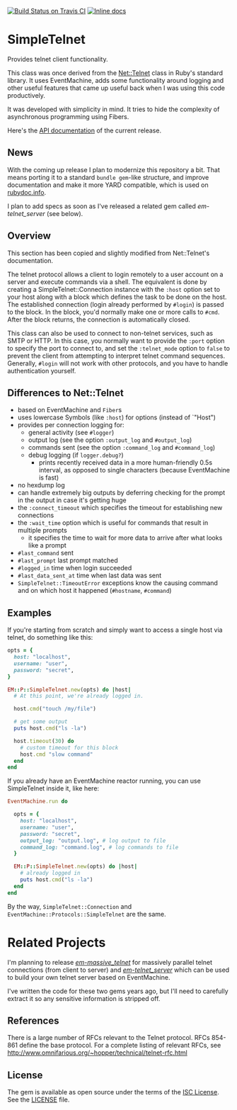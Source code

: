 [![Build Status on Travis CI](https://travis-ci.org/paddor/em-simple_telnet.svg?branch=master)](https://travis-ci.org/paddor/em-simple_telnet?branch=master)
[![Inline docs](http://inch-ci.org/github/paddor/em-simple_telnet.svg?branch=master&style=shields)](http://inch-ci.org/github/paddor/em-simple_telnet)

# SimpleTelnet

Provides telnet client functionality.

This class was once derived from the
[Net::Telnet](http://ruby-doc.org/stdlib-2.0.0/libdoc/net/telnet/rdoc/Net/Telnet.html)
class in Ruby's standard library.  It uses EventMachine, adds some
functionality around logging and other useful features that came up useful back
when I was using this code productively.

It was developed with simplicity in mind. It tries to hide the complexity of
asynchronous programming using Fibers.


Here's the [API documentation](http://www.rubydoc.info/gems/em-simple_telnet)
of the current release.

## News

With the coming up release I plan to modernize this repository a bit. That
means porting it to a standard `bundle gem`-like structure, and improve
documentation and make it more YARD compatible, which is used on
[rubydoc.info](http://www.rubydoc.info/github/paddor/em-simple_telnet/master).

I plan to add specs as soon as I've released a related gem called
_em-telnet_server_ (see below).

## Overview

This section has been copied and slightly modified from Net::Telnet's documentation.

The telnet protocol allows a client to login remotely to a user account on a
server and execute commands via a shell.  The equivalent is done by creating a
SimpleTelnet::Connection instance with the `:host` option set to your host
along with a block which defines the task to be done on the host. The
established connection (login already performed by `#login`) is passed to the
block. In the block, you'd normally make one or more calls to `#cmd`. After the
block returns, the connection is automatically closed.

This class can also be used to connect to non-telnet services, such as SMTP
or HTTP.  In this case, you normally want to provide the `:port`
option to specify the port to connect to, and set the `:telnet_mode`
option to `false` to prevent the client from attempting to interpret telnet
command sequences.  Generally, `#login` will not work with other protocols,
and you have to handle authentication yourself.

## Differences to Net::Telnet

* based on EventMachine and `Fiber`s
* uses lowercase Symbols (like `:host`) for options (instead of `"Host")
* provides per connection logging for:
  * general activity (see `#logger`)
  * output log (see the option `:output_log` and `#output_log`)
  * commands sent (see the option `:command_log` and `#command_log`)
  * debug logging (if `logger.debug?`)
    * prints recently received data in a more human-friendly 0.5s interval, as
      opposed to single characters (because EventMachine is fast)
* no hexdump log
* can handle extremely big outputs by deferring checking for the prompt in the
  output in case it's getting huge
* the `:connect_timeout` which specifies the timeout for establishing new
  connections
* the `:wait_time` option which is useful for commands that result in multiple
  prompts
  - it specifies the time to wait for more data to arrive after what looks like
    a prompt
* `#last_command` sent
* `#last_prompt` last prompt matched
* `#logged_in` time when login succeeded
* `#last_data_sent_at` time when last data was sent
* `SimpleTelnet::TimeoutError` exceptions know the causing command and on which
  host it happened (`#hostname`, `#command`)

## Examples

If you're starting from scratch and simply want to access a single host via
telnet, do something like this:

```ruby
opts = {
  host: "localhost",
  username: "user",
  password: "secret",
}

EM::P::SimpleTelnet.new(opts) do |host|
  # At this point, we're already logged in.

  host.cmd("touch /my/file")

  # get some output
  puts host.cmd("ls -la")

  host.timeout(30) do
    # custom timeout for this block
    host.cmd "slow command"
  end
end
```

If you already have an EventMachine reactor running, you can use SimpleTelnet
inside it, like here:

```ruby
EventMachine.run do

  opts = {
    host: "localhost",
    username: "user",
    password: "secret",
    output_log: "output.log", # log output to file
    command_log: "command.log", # log commands to file
  }

  EM::P::SimpleTelnet.new(opts) do |host|
    # already logged in
    puts host.cmd("ls -la")
  end
end
```

By the way, `SimpleTelnet::Connection` and
`EventMachine::Protocols::SimpleTelnet` are the same.

# Related Projects

I'm planning to release
[_em-massive_telnet_](https://github.com/paddor/em-massive_telnet) for
massively parallel telnet connections (from client to server) and
[_em-telnet_server_](https://github.com/paddor/em-telnet_server) which can be
used to build your own telnet server based on EventMachine.

I've written the code for these two gems years ago, but I'll need to carefully
extract it so any sensitive information is stripped off.

## References

There is a large number of RFCs relevant to the Telnet protocol.
RFCs 854-861 define the base protocol.  For a complete listing
of relevant RFCs, see
http://www.omnifarious.org/~hopper/technical/telnet-rfc.html

## License

The gem is available as open source under the terms of the [ISC License](http://opensource.org/licenses/ISC).
See the [LICENSE](https://github.com/paddor/em-simple_telnet/blob/master/LICENSE) file.
